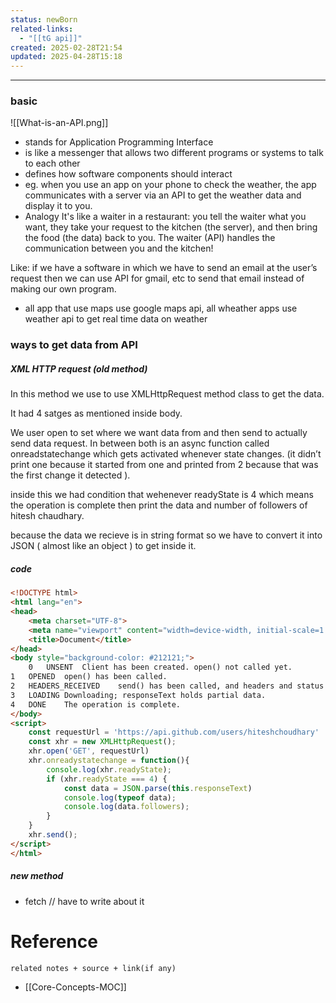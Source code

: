 ```yaml
---
status: newBorn
related-links:
  - "[[tG api]]"
created: 2025-02-28T21:54
updated: 2025-04-28T15:18
---
```

---


### basic

![[What-is-an-API.png]]
- stands for Application Programming Interface
- is like a messenger that allows two different programs or systems to talk to each other
- defines how software components should interact
- eg. when you use an app on your phone to check the weather, the app communicates with a server via an API to get the weather data and display it to you.
- Analogy
	It's like a waiter in a restaurant: you tell the waiter what you want, they take your request to the kitchen (the server), and then bring the food (the data) back to you. The waiter (API) handles the communication between you and the kitchen!

Like: if we have a software in which we have to send an email at the user’s request then we can use API for gmail, etc to send that email instead of making our own program.
- all app that use maps use google maps api, all wheather apps use weather api to get real time data on weather

### ways to get data from API

##### XML HTTP request (old method)

In this method we use to use XMLHttpRequest method class to get the data.

It had 4 satges as mentioned inside body.

We user open to set where we want data from and then send to actually send data request. In between both is an async function called onreadstatechange which gets activated whenever state changes. (it didn’t print one because it started from one and printed from 2 because that was the first change it detected ).

inside this we had condition that wehenever readyState is 4 which means the operation is complete then print the data and number of followers of hitesh chaudhary.

because the data we recieve is in string format so we have to convert it into JSON ( almost like an object ) to get inside it.

##### code
```html
<!DOCTYPE html>
<html lang="en">
<head>
    <meta charset="UTF-8">
    <meta name="viewport" content="width=device-width, initial-scale=1.0">
    <title>Document</title>
</head>
<body style="background-color: #212121;">
    0	UNSENT	Client has been created. open() not called yet.
1	OPENED	open() has been called.
2	HEADERS_RECEIVED	send() has been called, and headers and status are available.
3	LOADING	Downloading; responseText holds partial data.
4	DONE	The operation is complete.
</body>
<script>
    const requestUrl = 'https://api.github.com/users/hiteshchoudhary'
    const xhr = new XMLHttpRequest();
    xhr.open('GET', requestUrl)
    xhr.onreadystatechange = function(){
        console.log(xhr.readyState);
        if (xhr.readyState === 4) {
            const data = JSON.parse(this.responseText)
            console.log(typeof data);
            console.log(data.followers);
        }
    }
    xhr.send();
</script>
</html>
```

##### new method
- fetch // have to write about it


# Reference
`related notes + source + link(if any)`
 
- [[Core-Concepts-MOC]]